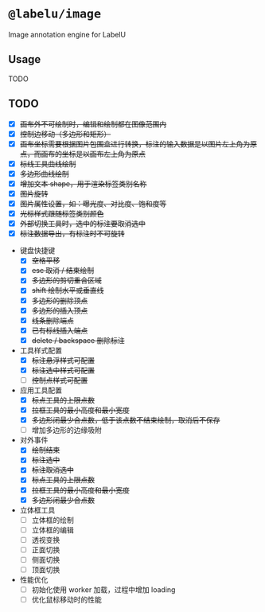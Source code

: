 # `@labelu/image`

Image annotation engine for LabelU

## Usage

TODO

## TODO

- [x] ~~画布外不可绘制时，编辑和绘制都在图像范围内~~
- [x] ~~控制边移动（多边形和矩形）~~
- [x] ~~画布坐标需要根据图片包围盒进行转换，标注的输入数据是以图片左上角为原点，而画布的坐标是以画布左上角为原点~~
- [x] ~~标线工具曲线绘制~~
- [x] ~~多边形曲线绘制~~
- [x] ~~增加文本 shape，用于渲染标签类别名称~~
- [x] ~~图片旋转~~
- [x] ~~图片属性设置，如：曝光度、对比度、饱和度等~~
- [x] ~~光标样式跟随标签类别颜色~~
- [x] ~~外部切换工具时，选中的标注要取消选中~~
- [x] ~~标注数据导出，有标注时不可旋转~~
- 键盘快捷键
  - [x] ~~空格平移~~
  - [x] ~~esc 取消 / 结束绘制~~
  - [x] ~~多边形的剪切重合区域~~
  - [x] ~~shift 绘制水平或垂直线~~
  - [x] ~~多边形的删除顶点~~
  - [x] ~~多边形的插入顶点~~
  - [x] ~~线条删除端点~~
  - [x] ~~已有标线插入端点~~
  - [x] ~~delete / backspace 删除标注~~
- 工具样式配置
  - [x] ~~标注悬浮样式可配置~~
  - [x] ~~标注选中样式可配置~~
  - [ ] ~~控制点样式可配置~~
- 应用工具配置
  - [x] ~~标点工具的上限点数~~
  - [x] ~~拉框工具的最小高度和最小宽度~~
  - [x] ~~多边形闭最少合点数，低于该点数不结束绘制，取消后不保存~~
  - [ ] 增加多边形的边缘吸附
- 对外事件
  - [x] ~~绘制结束~~
  - [x] ~~标注选中~~
  - [x] ~~标注取消选中~~
  - [x] ~~标点工具的上限点数~~
  - [x] ~~拉框工具的最小高度和最小宽度~~
  - [x] ~~多边形闭最少合点数~~
- 立体框工具
  - [ ] 立体框的绘制
  - [ ] 立体框的编辑
  - [ ] 透视变换
  - [ ] 正面切换
  - [ ] 侧面切换
  - [ ] 顶面切换
- 性能优化
  - [ ] 初始化使用 worker 加载，过程中增加 loading
  - [ ] 优化鼠标移动时的性能
